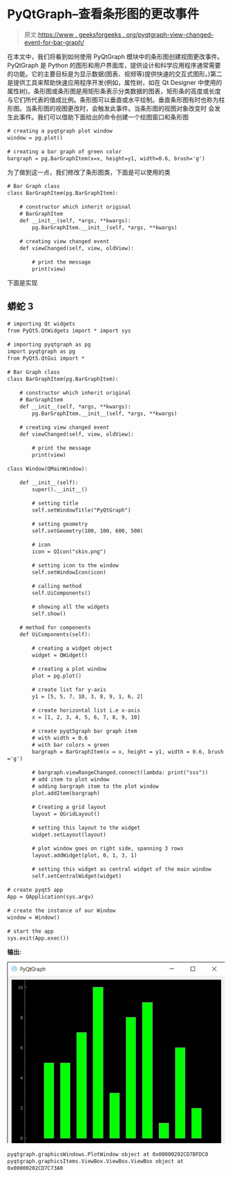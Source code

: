 # PyQtGraph–查看条形图的更改事件

> 原文:[https://www . geeksforgeeks . org/pyqtgraph-view-changed-event-for-bar-graph/](https://www.geeksforgeeks.org/pyqtgraph-view-changed-event-for-bar-graph/)

在本文中，我们将看到如何使用 PyQtGraph 模块中的条形图创建视图更改事件。PyQtGraph 是 Python 的图形和用户界面库，提供设计和科学应用程序通常需要的功能。它的主要目标是为显示数据(图表、视频等)提供快速的交互式图形。)第二是提供工具来帮助快速应用程序开发(例如，属性树，如在 Qt Designer 中使用的属性树)。条形图或条形图是用矩形条表示分类数据的图表，矩形条的高度或长度与它们所代表的值成比例。条形图可以垂直或水平绘制。垂直条形图有时也称为柱形图。当条形图的视图更改时，会触发此事件。当条形图的视图对象改变时
会发生此事件。我们可以借助下面给出的命令创建一个绘图窗口和条形图

```
# creating a pyqtgraph plot window
window = pg.plot()

# creating a bar graph of green color
bargraph = pg.BarGraphItem(x=x, height=y1, width=0.6, brush='g')
```

为了做到这一点，我们修改了条形图类，下面是可以使用的类

```
# Bar Graph class
class BarGraphItem(pg.BarGraphItem):

    # constructor which inherit original 
    # BarGraphItem
    def __init__(self, *args, **kwargs):
        pg.BarGraphItem.__init__(self, *args, **kwargs)

    # creating view changed event
    def viewChanged(self, view, oldView):

        # print the message
        print(view)
```

下面是实现

## 蟒蛇 3

```
# importing Qt widgets
from PyQt5.QtWidgets import * import sys

# importing pyqtgraph as pg
import pyqtgraph as pg
from PyQt5.QtGui import *

# Bar Graph class
class BarGraphItem(pg.BarGraphItem):

    # constructor which inherit original
    # BarGraphItem
    def __init__(self, *args, **kwargs):
        pg.BarGraphItem.__init__(self, *args, **kwargs)

    # creating view changed event
    def viewChanged(self, view, oldView):

        # print the message
        print(view)

class Window(QMainWindow):

    def __init__(self):
        super().__init__()

        # setting title
        self.setWindowTitle("PyQtGraph")

        # setting geometry
        self.setGeometry(100, 100, 600, 500)

        # icon
        icon = QIcon("skin.png")

        # setting icon to the window
        self.setWindowIcon(icon)

        # calling method
        self.UiComponents()

        # showing all the widgets
        self.show()

    # method for components
    def UiComponents(self):

        # creating a widget object
        widget = QWidget()

        # creating a plot window
        plot = pg.plot()

        # create list for y-axis
        y1 = [5, 5, 7, 10, 3, 8, 9, 1, 6, 2]

        # create horizontal list i.e x-axis
        x = [1, 2, 3, 4, 5, 6, 7, 8, 9, 10]

        # create pyqt5graph bar graph item
        # with width = 0.6
        # with bar colors = green
        bargraph = BarGraphItem(x = x, height = y1, width = 0.6, brush ='g')

        # bargraph.viewRangeChanged.connect(lambda: print("sss"))
        # add item to plot window
        # adding bargraph item to the plot window
        plot.addItem(bargraph)

        # Creating a grid layout
        layout = QGridLayout()

        # setting this layout to the widget
        widget.setLayout(layout)

        # plot window goes on right side, spanning 3 rows
        layout.addWidget(plot, 0, 1, 3, 1)

        # setting this widget as central widget of the main window
        self.setCentralWidget(widget)

# create pyqt5 app
App = QApplication(sys.argv)

# create the instance of our Window
window = Window()

# start the app
sys.exit(App.exec())
```

**输出:**

![](img/36c0ff73dacb39863289cb5e689ea22d.png)

```
pyqtgraph.graphicsWindows.PlotWindow object at 0x00000202CD7BFDC0
pyqtgraph.graphicsItems.ViewBox.ViewBox.ViewBox object at 0x00000202CD7C73A0
```